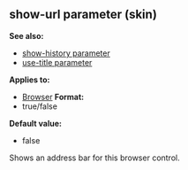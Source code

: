 ## show-url parameter (skin)
**See also:**
*   [show-history parameter](/ref/%7Bskin%7D/param/show-history.md) 
*   [use-title parameter](/ref/%7Bskin%7D/param/use-title.md) 
<!-- -->
**Applies to:**
*   [Browser](/ref/%7Bskin%7D/control/browser.md) <!-- -->
**Format:**
*   true/false
<!-- -->
**Default value:**
*   false


Shows an address bar for this browser control.